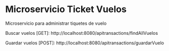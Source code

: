 # Microservicio Ticket Vuelos
Microservicio para administrar tiquetes de vuelo


Buscar vuelos [GET]:
http://localhost:8080/apitransactions/findAllVuelos

Guardar vuelos [POST]:
http://localhost:8080/apitransactions/guardarVuelo
